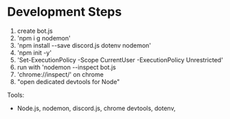 # Development Steps
1. create bot.js
2. 'npm i g nodemon'
3. 'npm install --save discord.js dotenv nodemon'
4. 'npm init -y'
5. 'Set-ExecutionPolicy -Scope CurrentUser -ExecutionPolicy Unrestricted'
6. run with 'nodemon --inspect bot.js
7. 'chrome://inspect/' on chrome
8. "open dedicated devtools for Node"


Tools:
- Node.js, nodemon, discord.js, chrome devtools, dotenv, 